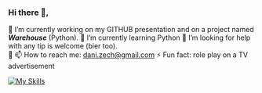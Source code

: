 ### Hi there 👋, 

🔭 I’m currently working on my GITHUB presentation and on a project named ***Warehouse*** (Python). 
🌱 I’m currently learning Python 
🤔 I’m looking for help with any tip is welcome (bier too).  
💬 
📫 How to reach me: dani.zech@gmail.com 
⚡ Fun fact: role play on a TV advertisement 

[![My Skills](https://skills.thijs.gg/icons?i=java,kotlin,nodejs,figma&theme=light)](https://skills.thijs.gg)
